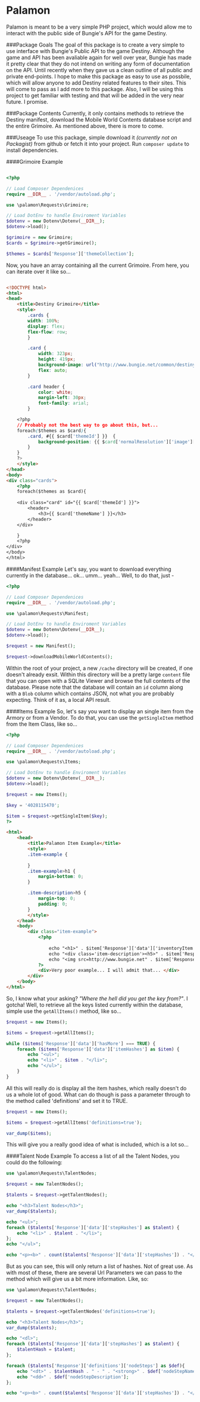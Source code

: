 Palamon
=======

Palamon is meant to be a very simple PHP project, which would allow me to interact with the public side of Bungie's API for the game Destiny.  

###Package Goals
The goal of this package is to create a very simple to use interface with Bungie's Public API to the game Destiny. Although the game and API has been avaliable again for well over year, Bungie has made it pretty clear that they do not intend on writing any form of documentation on the API. Until recently when they gave us a clean outline of all public and private end-points. I hope to make this package as easy to use as possbile, which will allow anyone to add Destiny related features to their sites. This will come to pass as I add more to this package. Also, I will be using this project to get familiar with testing and that will be added in the very near future. I promise. 

###Package Contents
Currently, it only contains methods to retrieve the Destiny manifest, download the Mobile World Contents database script and the entire Grimoire. As mentioned above, there is more to come. 

###Useage
To use this package, simple download it _(currently not on Packagist)_ from github or fetch it into your project. Run `composer update` to install dependencies. 

####Grimoire Example
```php

<?php

// Load Composer Dependenices
require __DIR__ . '/vendor/autoload.php';

use \palamon\Requests\Grimoire;

// Load DotEnv to handle Enviroment Variables
$dotenv = new Dotenv\Dotenv(__DIR__);
$dotenv->load();

$grimoire = new Grimoire;
$cards = $grimoire->getGrimoire();

$themes = $cards['Response']['themeCollection'];

```

Now, you have an array containing all the current Grimoire. From here, you can iterate over it like so...

```html

<!DOCTYPE html>
<html>
<head>
	<title>Destiny Grimoire</title>
	<style>
		.cards {
		width: 100%;
		display: flex;
		flex-flow: row;
		}

		.card {
			width: 323px;
			height: 419px;
			background-image: url("http://www.bungie.net/common/destiny_content/grimoire/images/themes-sprites_113f32d6872123b0c1d988ac607e7f85.jpg");
			flex: auto;
		}

		.card header {
			color: white;
			margin-left: 30px;
			font-family: arial;
		}

	<?php 
	// Probably not the best way to go about this, but...
	foreach($themes as $card){
		.card, #{{ $card['themeId'] }}  {		
			background-position: {{ $card['normalResolution']['image']['rect']['x'] }}px {{ $card['normalResolution']['image']['rect']['y'] }}px;
		}
	}
	?>
	</style>
</head>
<body>
<div class="cards">
	<?php 
	foreach($themes as $card){
	
	<div class="card" id="{{ $card['themeId'] }}">
		<header>
			<h3>{{ $card['themeName'] }}</h3>
		</header>
	</div>

	}
	<?php
</div>
</body>
</html>

```

####Manifest Example
Let's say, you want to download everything currently in the database... ok... umm... yeah... Well, to do that, just - 

```php
<?php

// Load Composer Dependenices
require __DIR__ . '/vendor/autoload.php';

use \palamon\Requests\Manifest;

// Load DotEnv to handle Enviroment Variables
$dotenv = new Dotenv\Dotenv(__DIR__);
$dotenv->load();

$request = new Manifest();

$request->downloadMobileWorldContents();
```
Within the root of your project, a new `/cache` directory will be created, if one doesn't already exsit. Within this directory will be a pretty large `content` file that you can open with a SQLite Viewer and browse the full contents of the database. Please note that the database will contain an `id` column along with a `Blob` column which contains JSON, not what you are probably expecting. Think of it as, a local API result. 

####Items Example
So, let's say you want to display an single item from the Armory or from a Vendor. To do that, you can use the `getSingleItem` method from the Item Class, like so... 

```php
<?php

// Load Composer Dependenices
require __DIR__ . '/vendor/autoload.php';

use \palamon\Requests\Items;

// Load DotEnv to handle Enviroment Variables
$dotenv = new Dotenv\Dotenv(__DIR__);
$dotenv->load();

$request = new Items();

$key = '4028115470';

$item = $request->getSingleItem($key);
?>
```
```html
<html>
	<head>
		<title>Palamon Item Example</title>
		<style>
		.item-example {
		
		}
		.item-example>h1 {
			margin-bottom: 0;
		}

		.item-description>h5 {
			margin-top: 0;
			padding: 0;
		}
		</style>
	</head>
	<body>
		<div class="item-example">
			<?php 
			
				echo "<h1>" . $item['Response']['data']['inventoryItem']['itemName'] . "</h1>";
				echo "<div class='item-description'><h5>" . $item['Response']['data']['inventoryItem']['itemDescription'] . "</h5></div>";
				echo "<img src=http://www.bungie.net" . $item['Response']['data']['inventoryItem']['icon'] . "/>";
			?>
			<div>Very poor example... I will admit that... </div>
		</div>
	</body>
</html>
```

So, I know what your asking? *"Where the hell did you get the key from?"*. I gotcha! Well, to retrieve all the keys listed currently within the database, simple use the `getAllItems()` method, like so...

```php
$request = new Items();

$items = $request->getAllItems();

while ($items['Response']['data']['hasMore'] === TRUE) {
	foreach ($items['Response']['data']['itemHashes'] as $item) {
		echo "<ul>";
		echo "<li>" . $item . "</li>";
		echo "</ul>";
	}
}
```

All this will really do is display all the item hashes, which really doesn't do us a whole lot of good. What can do though is pass a parameter through to the method called 'definitions' and set it to TRUE. 

```php
$request = new Items();

$items = $request->getAllItems('definitions=true');

var_dump($items);
```

This will give you a really good idea of what is included, which is a lot so... 

####Talent Node Example
To access a list of all the Talent Nodes, you could do the following:

```php
use \palamon\Requests\TalentNodes;

$request = new TalentNodes();

$talents = $request->getTalentNodes();

echo "<h3>Talent Nodes</h3>";
var_dump($talents);

echo "<ul>";
foreach ($talents['Response']['data']['stepHashes'] as $talent) {
	echo "<li>" . $talent . "</li>";
};
echo "</ul>";

echo "<p><b>" . count($talents['Response']['data']['stepHashes']) . "</b> out of <b>" . $talents['Response']['data']['totalResults'] . "</b></p>";
```

But as you can see, this will only return a list of hashes. Not of great use. As with most of these, there are several Url Parameters we can pass to the method which will give us a bit more information. Like, so:

```php
use \palamon\Requests\TalentNodes;

$request = new TalentNodes();

$talents = $request->getTalentNodes('definitions=true');

echo "<h3>Talent Nodes</h3>";
var_dump($talents);

echo "<dl>";
foreach ($talents['Response']['data']['stepHashes'] as $talent) {
	$talentHash = $talent;
};

foreach ($talents['Response']['definitions']['nodeSteps'] as $def){
	echo "<dt>" . $talentHash . " - " . "<strong>" . $def['nodeStepName'] . "</strong>";
	echo "<dd>" . $def['nodeStepDescription'];
};

echo "<p><b>" . count($talents['Response']['data']['stepHashes']) . "</b> out of <b>" . $talents['Response']['data']['totalResults'] . "</b></p>";
```